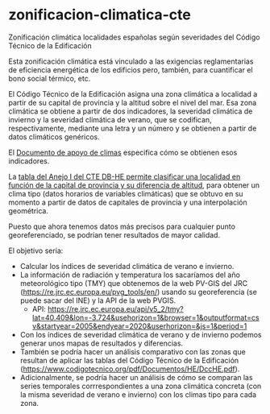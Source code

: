 # zonificacion-climatica-cte
Zonificación climática localidades españolas según severidades del Código Técnico de la Edificación

Esta zonificación climática está vinculado a las exigencias reglamentarias de eficiencia energética de los edificios pero, también, para cuantificar el bono social térmico, etc.

El Código Técnico de la Edificación asigna una zona climática a localidad a partir de su capital de provincia y la altitud sobre el nivel del mar. Esa zona climática se obtiene a partir de dos indicadores, la severidad climática de invierno y la severidad climática de verano, que se codifican, respectivamente, mediante una letra y un número y se obtienen a partir de datos climáticos genéricos.

El [Documento de apoyo de climas](https://www.codigotecnico.org/pdf/Documentos/HE/20170202-DOC-DB-HE-0-Climas%20de%20referencia.pdf) especifica cómo se obtienen esos indicadores.

La [tabla del Anejo I del CTE DB-HE permite clasificar una localidad en función de la capital de provincia y su diferencia de altitud](https://www.codigotecnico.org/pdf/Documentos/HE/DccHE.pdf), para obtener un clima tipo (datos horarios de variables climáticas) que se obtuvo en su momento a partir de datos de capitales de provincia y una interpolación geométrica.

Puesto que ahora tenemos datos más precisos para cualquier punto georeferenciado, se podrían tener resultados de mayor calidad.

El objetivo sería:

- Calcular los índices de severidad climática de verano e invierno.
- La información de radiación y temperatura los sacaríamos del año meteorológico tipo (TMY) que obtenemos de la web PV-GIS del JRC (https://re.jrc.ec.europa.eu/pvg_tools/en/) usando su georeferencia (se puede sacar del INE) y la API de la web PVGIS.
  - API: https://re.jrc.ec.europa.eu/api/v5_2/tmy?lat=40.409&lon=-3.724&usehorizon=1&browser=1&outputformat=csv&startyear=2005&endyear=2020&userhorizon=&js=1&period=1 
- Con los índices de severidad climática de verano y de invierno podemos generar unos mapas de resultados y diferencias.
- También se podría hacer un análisis comparativo con las zonas que resultan de aplicar las tablas del Código Técnico de la Edificación (https://www.codigotecnico.org/pdf/Documentos/HE/DccHE.pdf).
- Adicionalmente, se podría hacer un análisis de cómo se comparan las series temporales corrrespondientes a una zona climática concreta (con la misma severidad de verano e invierno) con los climas tipo para cada zona.



